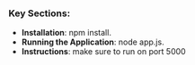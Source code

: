 
### Key Sections:
- **Installation**: npm install.
- **Running the Application**: node app.js.
- **Instructions**: make sure to run on port 5000
